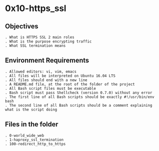 # 0x10-https_ssl

## Objectives

    . What is HTTPS SSL 2 main roles
	. What is the purpose encrypting traffic
	. What SSL termination means

## Environment Requirements

    . Allowed editors: vi, vim, emacs
    . All files will be interpreted on Ubuntu 16.04 LTS
    . All files should end with a new line
    . A README.md file, at the root of the folder of the project
    . All Bash script files must be executable
    . Bash script must pass Shellcheck (version 0.7.0) without any error
    . The first line of all Bash scripts should be exactly #!/usr/bin/env bash
    . The second line of all Bash scripts should be a comment explaining what is the script doing

## Files in the folder

    . 0-world_wide_web
    . 1-haproxy_ssl_termination
	. 100-redirect_http_to_https
